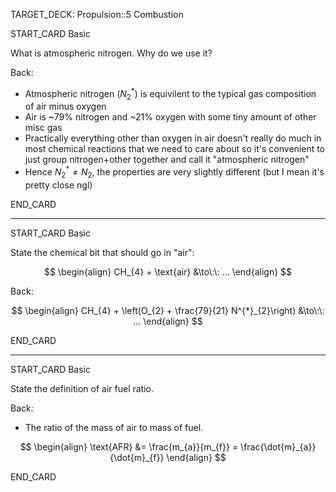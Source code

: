 TARGET_DECK: Propulsion::5 Combustion



START_CARD
Basic

What is atmospheric nitrogen. Why do we use it?

Back: 
- Atmospheric nitrogen ($N^{*}_{2}$) is equivilent to the typical gas composition of air minus oxygen
- Air is ~79% nitrogen and ~21% oxygen with some tiny amount of other misc gas
- Practically everything other than oxygen in air doesn't really do much in most chemical reactions that we need to care about so it's convenient to just group nitrogen+other together and call it "atmospheric nitrogen"
- Hence $N^{*}_{2} \neq N_{2}$, the properties are very slightly different (but I mean it's pretty close ngl)

END_CARD


--------

START_CARD
Basic

State the chemical bit that should go in "air":

$$ \begin{align}
CH_{4} + \text{air} &\to\:\: ... 
\end{align} $$

Back: 

$$ \begin{align}
CH_{4} + \left(O_{2} + \frac{79}{21} N^{*}_{2}\right) &\to\:\: ... 
\end{align} $$


END_CARD



--------

START_CARD
Basic

State the definition of air fuel ratio.

Back: 
- The ratio of the mass of air to mass of fuel.

$$ \begin{align}
\text{AFR} &= \frac{m_{a}}{m_{f}} = \frac{\dot{m}_{a}}{\dot{m}_{f}}
\end{align} $$

END_CARD
 


